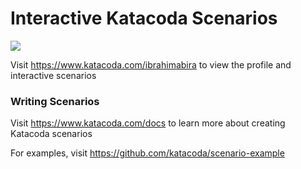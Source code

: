 # Interactive Katacoda Scenarios

[![](http://shields.katacoda.com/katacoda/ibrahimabira/count.svg)](https://www.katacoda.com/ibrahimabira "Get your profile on Katacoda.com")

Visit https://www.katacoda.com/ibrahimabira to view the profile and interactive scenarios

### Writing Scenarios
Visit https://www.katacoda.com/docs to learn more about creating Katacoda scenarios

For examples, visit https://github.com/katacoda/scenario-example
